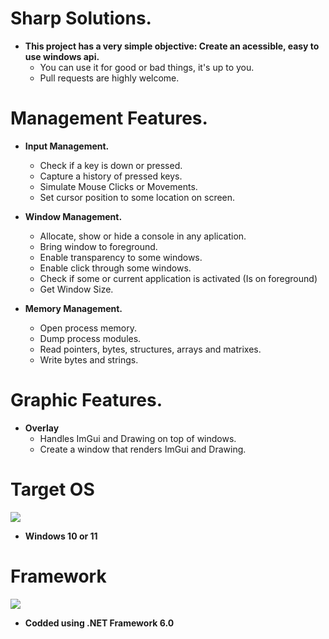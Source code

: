 # Sharp Solutions.

- <b>This project has a very simple objective: Create an acessible, easy to use windows api.</b>
    - You can use it for good or bad things, it's up to you.
    - Pull requests are highly welcome.

# Management Features.

- <b>Input Management.</b>
    - Check if a key is down or pressed.
    - Capture a history of pressed keys.
    - Simulate Mouse Clicks or Movements.
    - Set cursor position to some location on screen.

- <b>Window Management.</b>
    - Allocate, show or hide a console in any aplication.
    - Bring window to foreground.
    - Enable transparency to some windows.
    - Enable click through some windows.
    - Check if some or current application is activated (Is on foreground)
    - Get Window Size.

- <b>Memory Management.</b>
    - Open process memory.
    - Dump process modules.
    - Read pointers, bytes, structures, arrays and matrixes.
    - Write bytes and strings.

# Graphic Features.

- <b>Overlay</b>
    - Handles ImGui and Drawing on top of windows.
    - Create a window that renders ImGui and Drawing.

# Target OS

<img src="https://img.shields.io/badge/Windows-017AD7?style=for-the-badge&logo=windows&logoColor=white" />

- <b>Windows 10 or 11</b>

# Framework

<img src="https://img.shields.io/badge/.NET 6.0-5C2D91?style=for-the-badge&logo=csharp&logoColor=white" />

- <b>Codded using .NET Framework 6.0</b>